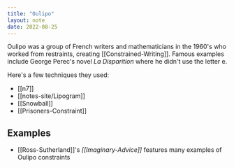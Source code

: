 ```yaml
---
title: "Oulipo"
layout: note
date: 2022-08-25
---
```


Oulipo was a group of French writers and mathematicians in the 1960's who worked from restraints, creating [[Constrained-Writing]]. Famous examples include George Perec's novel *La Disparition* where he didn't use the letter e.

Here's a few techniques they used:

-   [[n7]]
-   [[notes-site/Lipogram]]
-   [[Snowball]]
-   [[Prisoners-Constraint]]

## Examples

-   [[Ross-Sutherland]]'s *[[Imaginary-Advice]]* features many examples of Oulipo constraints

